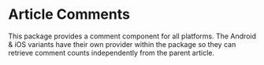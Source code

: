 # Article Comments

This package provides a comment component for all platforms. The Android & iOS
variants have their own provider within the package so they can retrieve comment
counts independently from the parent article.

